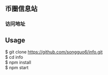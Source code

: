 ## 币圈信息站
### 访问地址

## Usage
$ git clone https://github.com/songguo6/info.git  
$ cd info  
$ npm install  
$ npm start  